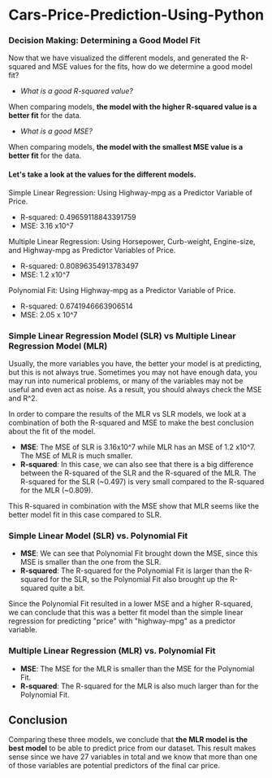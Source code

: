 # Cars-Price-Prediction-Using-Python



<h3>Decision Making: Determining a Good Model Fit</h3>

<p>Now that we have visualized the different models, and generated the R-squared and MSE values for the fits, how do we determine a good model fit?
<ul>
    <li><i>What is a good R-squared value?</i></li>
</ul>
</p>

<p>When comparing models, <b>the model with the higher R-squared value is a better fit</b> for the data.
<ul>
    <li><i>What is a good MSE?</i></li>
</ul>
</p>

<p>When comparing models, <b>the model with the smallest MSE value is a better fit</b> for the data.</p>

<h4>Let's take a look at the values for the different models.</h4>
<p>Simple Linear Regression: Using Highway-mpg as a Predictor Variable of Price.
<ul>
    <li>R-squared: 0.49659118843391759</li>
    <li>MSE: 3.16 x10^7</li>
</ul>
</p>

<p>Multiple Linear Regression: Using Horsepower, Curb-weight, Engine-size, and Highway-mpg as Predictor Variables of Price.
<ul>
    <li>R-squared: 0.80896354913783497</li>
    <li>MSE: 1.2 x10^7</li>
</ul>
</p>

<p>Polynomial Fit: Using Highway-mpg as a Predictor Variable of Price.
<ul>
    <li>R-squared: 0.6741946663906514</li>
    <li>MSE: 2.05 x 10^7</li>
</ul>
</p>

<h3>Simple Linear Regression Model (SLR) vs Multiple Linear Regression Model (MLR)</h3>

<p>Usually, the more variables you have, the better your model is at predicting, but this is not always true. Sometimes you may not have enough data, you may run into numerical problems, or many of the variables may not be useful and even act as noise. As a result, you should always check the MSE and R^2.</p>

<p>In order to compare the results of the MLR vs SLR models, we look at a combination of both the R-squared and MSE to make the best conclusion about the fit of the model.
<ul>
    <li><b>MSE</b>: The MSE of SLR is  3.16x10^7  while MLR has an MSE of 1.2 x10^7.  The MSE of MLR is much smaller.</li>
    <li><b>R-squared</b>: In this case, we can also see that there is a big difference between the R-squared of the SLR and the R-squared of the MLR. The R-squared for the SLR (~0.497) is very small compared to the R-squared for the MLR (~0.809).</li>
</ul>
</p>

This R-squared in combination with the MSE show that MLR seems like the better model fit in this case compared to SLR.

<h3>Simple Linear Model (SLR) vs. Polynomial Fit</h3>

<ul>
    <li><b>MSE</b>: We can see that Polynomial Fit brought down the MSE, since this MSE is smaller than the one from the SLR.</li> 
    <li><b>R-squared</b>: The R-squared for the Polynomial Fit is larger than the R-squared for the SLR, so the Polynomial Fit also brought up the R-squared quite a bit.</li>
</ul>
<p>Since the Polynomial Fit resulted in a lower MSE and a higher R-squared, we can conclude that this was a better fit model than the simple linear regression for predicting "price" with "highway-mpg" as a predictor variable.</p>

<h3>Multiple Linear Regression (MLR) vs. Polynomial Fit</h3>

<ul>
    <li><b>MSE</b>: The MSE for the MLR is smaller than the MSE for the Polynomial Fit.</li>
    <li><b>R-squared</b>: The R-squared for the MLR is also much larger than for the Polynomial Fit.</li>
</ul>


<h2>Conclusion</h2>

<p>Comparing these three models, we conclude that <b>the MLR model is the best model</b> to be able to predict price from our dataset. This result makes sense since we have 27 variables in total and we know that more than one of those variables are potential predictors of the final car price.</p>

